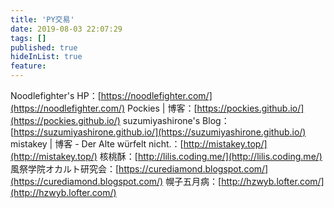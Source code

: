 ```yaml
---
title: 'PY交易'
date: 2019-08-03 22:07:29
tags: []
published: true
hideInList: true
feature: 
---
```

Noodlefighter's HP：[https://noodlefighter.com/](https://noodlefighter.com/)
Pockies | 博客：[https://pockies.github.io/](https://pockies.github.io/)
suzumiyashirone's Blog：[https://suzumiyashirone.github.io/](https://suzumiyashirone.github.io/)
mistakey | 博客 - Der Alte würfelt nicht.：[http://mistakey.top/](http://mistakey.top/)
核桃酥：[http://lilis.coding.me/](http://lilis.coding.me/)
風祭学院オカルト研究会：[https://curediamond.blogspot.com/](https://curediamond.blogspot.com/)
幌子五月病：[http://hzwyb.lofter.com/](http://hzwyb.lofter.com/)